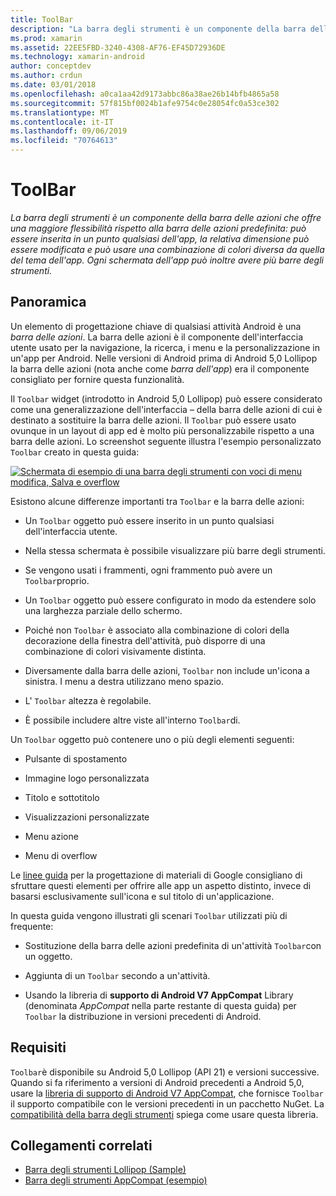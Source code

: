 ```yaml
---
title: ToolBar
description: "La barra degli strumenti è un componente della barra delle azioni che offre una maggiore flessibilità rispetto alla barra delle azioni predefinita: può essere inserita in un punto qualsiasi dell'app, la relativa dimensione può essere modificata e può usare una combinazione di colori diversa da quella del tema dell'app. Ogni schermata dell'app può inoltre avere più barre degli strumenti."
ms.prod: xamarin
ms.assetid: 22EE5FBD-3240-4308-AF76-EF45D72936DE
ms.technology: xamarin-android
author: conceptdev
ms.author: crdun
ms.date: 03/01/2018
ms.openlocfilehash: a0ca1aa42d9173abbc86a38ae26b14bfb4865a58
ms.sourcegitcommit: 57f815bf0024b1afe9754c0e28054fc0a53ce302
ms.translationtype: MT
ms.contentlocale: it-IT
ms.lasthandoff: 09/06/2019
ms.locfileid: "70764613"
---
```

# <a name="toolbar"></a>ToolBar

_La barra degli strumenti è un componente della barra delle azioni che offre una maggiore flessibilità rispetto alla barra delle azioni predefinita: può essere inserita in un punto qualsiasi dell'app, la relativa dimensione può essere modificata e può usare una combinazione di colori diversa da quella del tema dell'app. Ogni schermata dell'app può inoltre avere più barre degli strumenti._

## <a name="overview"></a>Panoramica

Un elemento di progettazione chiave di qualsiasi attività Android è una *barra delle azioni*. La barra delle azioni è il componente dell'interfaccia utente usato per la navigazione, la ricerca, i menu e la personalizzazione in un'app per Android. Nelle versioni di Android prima di Android 5,0 Lollipop la barra delle azioni (nota anche come *barra dell'app*) era il componente consigliato per fornire questa funzionalità. 

Il `Toolbar` widget (introdotto in Android 5,0 Lollipop) può essere considerato come una generalizzazione dell'interfaccia &ndash; della barra delle azioni di cui è destinato a sostituire la barra delle azioni. Il `Toolbar` può essere usato ovunque in un layout di app ed è molto più personalizzabile rispetto a una barra delle azioni. Lo screenshot seguente illustra l'esempio personalizzato `Toolbar` creato in questa guida: 

[![Schermata di esempio di una barra degli strumenti con voci di menu modifica, Salva e overflow](images/01-toolbar-sml.png)](images/01-toolbar.png#lightbox)

Esistono alcune differenze importanti tra `Toolbar` e la barra delle azioni: 

- Un `Toolbar` oggetto può essere inserito in un punto qualsiasi dell'interfaccia utente.

- Nella stessa schermata è possibile visualizzare più barre degli strumenti.

- Se vengono usati i frammenti, ogni frammento può avere un `Toolbar`proprio. 

- Un `Toolbar` oggetto può essere configurato in modo da estendere solo una larghezza parziale dello schermo. 

- Poiché non `Toolbar` è associato alla combinazione di colori della decorazione della finestra dell'attività, può disporre di una combinazione di colori visivamente distinta. 

- Diversamente dalla barra delle azioni, `Toolbar` non include un'icona a sinistra. I menu a destra utilizzano meno spazio. 

- L' `Toolbar` altezza è regolabile. 

- È possibile includere altre viste all'interno `Toolbar`di. 

Un `Toolbar` oggetto può contenere uno o più degli elementi seguenti: 

- Pulsante di spostamento

- Immagine logo personalizzata

- Titolo e sottotitolo

- Visualizzazioni personalizzate

- Menu azione

- Menu di overflow

Le [linee guida](https://material.google.com/) per la progettazione di materiali di Google consigliano di sfruttare questi elementi per offrire alle app un aspetto distinto, invece di basarsi esclusivamente sull'icona e sul titolo di un'applicazione. 

In questa guida vengono illustrati gli scenari `Toolbar` utilizzati più di frequente:

- Sostituzione della barra delle azioni predefinita di un'attività `Toolbar`con un oggetto. 

- Aggiunta di un `Toolbar` secondo a un'attività.

- Usando la libreria di **supporto di Android V7 AppCompat** Library (denominata *AppCompat* nella parte restante di questa guida) per `Toolbar` la distribuzione in versioni precedenti di Android. 

## <a name="requirements"></a>Requisiti

`Toolbar`è disponibile su Android 5,0 Lollipop (API 21) e versioni successive. Quando si fa riferimento a versioni di Android precedenti a Android 5,0, usare la [libreria di supporto di Android V7 AppCompat](https://www.nuget.org/packages/Xamarin.Android.Support.v7.AppCompat/), che fornisce `Toolbar` il supporto compatibile con le versioni precedenti in un pacchetto NuGet. 
La [compatibilità della barra degli strumenti](~/android/user-interface/controls/tool-bar/toolbar-compatibility.md) spiega come usare questa libreria. 

## <a name="related-links"></a>Collegamenti correlati

- [Barra degli strumenti Lollipop (Sample)](https://docs.microsoft.com/samples/xamarin/monodroid-samples/android50-toolbar)
- [Barra degli strumenti AppCompat (esempio)](https://docs.microsoft.com/samples/xamarin/monodroid-samples/supportv7-appcompat-toolbar)
